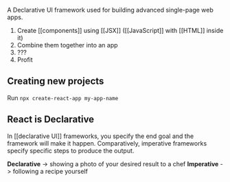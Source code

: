A Declarative UI framework used for building advanced single-page web apps.

1. Create [[components]] using [[JSX]] ([[JavaScript]] with [[HTML]] inside it)
2. Combine them together into an app
3. ???
4. Profit

## Creating new projects

Run
`npx create-react-app my-app-name`

## React is Declarative
In [[declarative UI]] frameworks, you specify the end goal and the framework will make it happen. Comparatively, imperative frameworks specify specific steps to produce the output.

**Declarative** -> showing a photo of your desired result to a chef
**Imperative** -> following a recipe yourself
